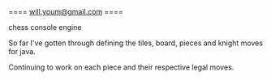 ==== will.youm@gmail.com ====

chess console engine

So far I've gotten through defining the tiles, board, pieces and knight moves for java.

Continuing to work on each piece and their respective legal moves.


